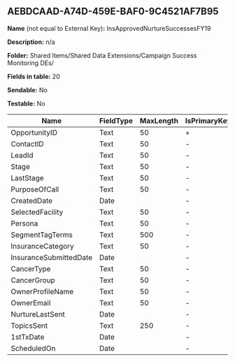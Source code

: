 ## AEBDCAAD-A74D-459E-BAF0-9C4521AF7B95

**Name** (not equal to External Key)**:** InsApprovedNurtureSuccessesFY19

**Description:** n/a

**Folder:** Shared Items/Shared Data Extensions/Campaign Success Monitoring DEs/

**Fields in table:** 20

**Sendable:** No

**Testable:** No

| Name | FieldType | MaxLength | IsPrimaryKey | IsNullable | DefaultValue |
| --- | --- | --- | --- | --- | --- |
| OpportunityID | Text | 50 | + | - |  |
| ContactID | Text | 50 | - | + |  |
| LeadId | Text | 50 | - | + |  |
| Stage | Text | 50 | - | + |  |
| LastStage | Text | 50 | - | + |  |
| PurposeOfCall | Text | 50 | - | + |  |
| CreatedDate | Date |  | - | + |  |
| SelectedFacility | Text | 50 | - | + |  |
| Persona | Text | 50 | - | + |  |
| SegmentTagTerms | Text | 500 | - | + |  |
| InsuranceCategory | Text | 50 | - | + |  |
| InsuranceSubmittedDate | Date |  | - | + |  |
| CancerType | Text | 50 | - | + |  |
| CancerGroup | Text | 50 | - | + |  |
| OwnerProfileName | Text | 50 | - | + |  |
| OwnerEmail | Text | 50 | - | + |  |
| NurtureLastSent | Date |  | - | + |  |
| TopicsSent | Text | 250 | - | + |  |
| 1stTxDate | Date |  | - | + |  |
| ScheduledOn | Date |  | - | + |  |
